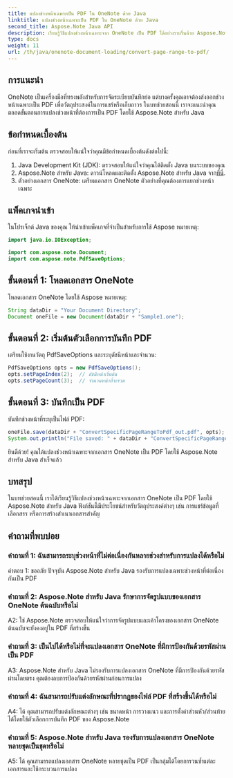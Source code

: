 ```yaml
---
title: แปลงช่วงหน้าเฉพาะเป็น PDF ใน OneNote ด้วย Java
linktitle: แปลงช่วงหน้าเฉพาะเป็น PDF ใน OneNote ด้วย Java
second_title: Aspose.Note Java API
description: เรียนรู้วิธีแปลงช่วงหน้าเฉพาะจาก OneNote เป็น PDF ได้อย่างราบรื่นด้วย Aspose.Note สำหรับ Java รักษาการจัดรูปแบบและเค้าโครงได้อย่างง่ายดาย
type: docs
weight: 11
url: /th/java/onenote-document-loading/convert-page-range-to-pdf/
---
```

## การแนะนำ

OneNote เป็นเครื่องมือที่ทรงพลังสำหรับการจัดระเบียบบันทึกย่อ แต่บางครั้งคุณอาจต้องส่งออกช่วงหน้าเฉพาะเป็น PDF เพื่อวัตถุประสงค์ในการแชร์หรือเก็บถาวร ในบทช่วยสอนนี้ เราจะแนะนำคุณตลอดขั้นตอนการแปลงช่วงหน้าที่ต้องการเป็น PDF โดยใช้ Aspose.Note สำหรับ Java

## ข้อกำหนดเบื้องต้น

ก่อนที่เราจะเริ่มต้น ตรวจสอบให้แน่ใจว่าคุณมีข้อกำหนดเบื้องต้นดังต่อไปนี้:

1. Java Development Kit (JDK): ตรวจสอบให้แน่ใจว่าคุณได้ติดตั้ง Java บนระบบของคุณ
2.  Aspose.Note สำหรับ Java: ดาวน์โหลดและติดตั้ง Aspose.Note สำหรับ Java จาก[ที่นี่](https://releases.aspose.com/note/java/).
3. ตัวอย่างเอกสาร OneNote: เตรียมเอกสาร OneNote ตัวอย่างที่คุณต้องการแยกช่วงหน้าเฉพาะ

## แพ็คเกจนำเข้า

ในโปรเจ็กต์ Java ของคุณ ให้นำเข้าแพ็คเกจที่จำเป็นสำหรับการใช้ Aspose หมายเหตุ:

```java
import java.io.IOException;

import com.aspose.note.Document;
import com.aspose.note.PdfSaveOptions;
```

## ขั้นตอนที่ 1: โหลดเอกสาร OneNote

โหลดเอกสาร OneNote โดยใช้ Aspose หมายเหตุ:

```java
String dataDir = "Your Document Directory";
Document oneFile = new Document(dataDir + "Sample1.one");
```

## ขั้นตอนที่ 2: เริ่มต้นตัวเลือกการบันทึก PDF

เตรียมใช้งานวัตถุ PdfSaveOptions และระบุดัชนีหน้าและจำนวน:

```java
PdfSaveOptions opts = new PdfSaveOptions();
opts.setPageIndex(2);  // ดัชนีหน้าเริ่มต้น
opts.setPageCount(3);  // จำนวนหน้าที่จะรวม
```

## ขั้นตอนที่ 3: บันทึกเป็น PDF

บันทึกช่วงหน้าที่ระบุเป็นไฟล์ PDF:

```java
oneFile.save(dataDir + "ConvertSpecificPageRangeToPdf_out.pdf", opts);
System.out.println("File saved: " + dataDir + "ConvertSpecificPageRangeToPdf_out.pdf");
```

ยินดีด้วย! คุณได้แปลงช่วงหน้าเฉพาะจากเอกสาร OneNote เป็น PDF โดยใช้ Aspose.Note สำหรับ Java สำเร็จแล้ว

## บทสรุป

ในบทช่วยสอนนี้ เราได้เรียนรู้วิธีแปลงช่วงหน้าเฉพาะจากเอกสาร OneNote เป็น PDF โดยใช้ Aspose.Note สำหรับ Java ฟังก์ชันนี้มีประโยชน์สำหรับวัตถุประสงค์ต่างๆ เช่น การแชร์ข้อมูลที่เลือกสรร หรือการสร้างสำเนาเอกสารสำคัญ

## คำถามที่พบบ่อย

### คำถามที่ 1: ฉันสามารถระบุช่วงหน้าที่ไม่ต่อเนื่องกันหลายช่วงสำหรับการแปลงได้หรือไม่

คำตอบ 1: ขออภัย ปัจจุบัน Aspose.Note สำหรับ Java รองรับการแปลงเฉพาะช่วงหน้าที่ต่อเนื่องกันเป็น PDF

### คำถามที่ 2: Aspose.Note สำหรับ Java รักษาการจัดรูปแบบของเอกสาร OneNote ต้นฉบับหรือไม่

A2: ใช่ Aspose.Note ตรวจสอบให้แน่ใจว่าการจัดรูปแบบและเค้าโครงของเอกสาร OneNote ต้นฉบับจะยังคงอยู่ใน PDF ที่สร้างขึ้น

### คำถามที่ 3: เป็นไปได้หรือไม่ที่จะแปลงเอกสาร OneNote ที่มีการป้องกันด้วยรหัสผ่านเป็น PDF

A3: Aspose.Note สำหรับ Java ไม่รองรับการแปลงเอกสาร OneNote ที่มีการป้องกันด้วยรหัสผ่านโดยตรง คุณต้องลบการป้องกันด้วยรหัสผ่านก่อนการแปลง

### คำถามที่ 4: ฉันสามารถปรับแต่งลักษณะที่ปรากฏของไฟล์ PDF ที่สร้างขึ้นได้หรือไม่

A4: ได้ คุณสามารถปรับแต่งลักษณะต่างๆ เช่น ขนาดหน้า การวางแนว และการตั้งค่าส่วนหัว/ส่วนท้ายได้โดยใช้ตัวเลือกการบันทึก PDF ของ Aspose.Note

### คำถามที่ 5: Aspose.Note สำหรับ Java รองรับการแปลงเอกสาร OneNote หลายชุดเป็นชุดหรือไม่

A5: ได้ คุณสามารถแปลงเอกสาร OneNote หลายชุดเป็น PDF เป็นกลุ่มได้โดยการวนซ้ำแต่ละเอกสารและใช้กระบวนการแปลง